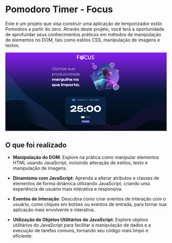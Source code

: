 # Pomodoro Timer - Focus

Este é um projeto que visa construir uma aplicação de temporizador estilo Pomodoro a partir do zero. Através deste projeto, você terá a oportunidade de aprofundar seus conhecimentos práticos em métodos de manipulação de elementos no DOM, tais como estilos CSS, manipulação de imagens e textos.

![image](foco.png)

## O que foi realizado

- **Manipulação do DOM**: Explore na prática como manipular elementos HTML usando JavaScript, incluindo alteração de estilos, texto e manipulação de imagens.
  
- **Dinamismo com JavaScript**: Aprenda a alterar atributos e classes de elementos de forma dinâmica utilizando JavaScript, criando uma experiência de usuário mais interativa e responsiva.

- **Eventos de Interação**: Descubra como criar eventos de interação com o usuário, como cliques em botões ou eventos de entrada, para tornar sua aplicação mais envolvente e interativa.

- **Utilização de Objetos Utilitários do JavaScript**: Explore objetos utilitários do JavaScript para facilitar a manipulação de dados e a execução de tarefas comuns, tornando seu código mais limpo e eficiente.
